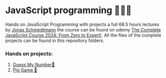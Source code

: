 # JavaScript programming 🧑‍💻🌐
Hands on JavaScript Programming with projects a full 68.5 hours lectures by [Jonas Schmedtmann](https://codingheroes.io/) the course can be found on udemy [The Complete JavaScript Course 2024: From Zero to Expert!](https://www.udemy.com/course/the-complete-javascript-course/?utm_campaign=website1010&utm_medium=website1010&utm_source=mycoupon). All the files of the complete projects can be found in this repository folders.

### Hands on projects:
1. [Guess My Number🔢](https://kmohamedalie.github.io/gsn/)<br>
2. [Pig Game 🎲](https://kmohamedalie.github.io/pig-game/)<br>

